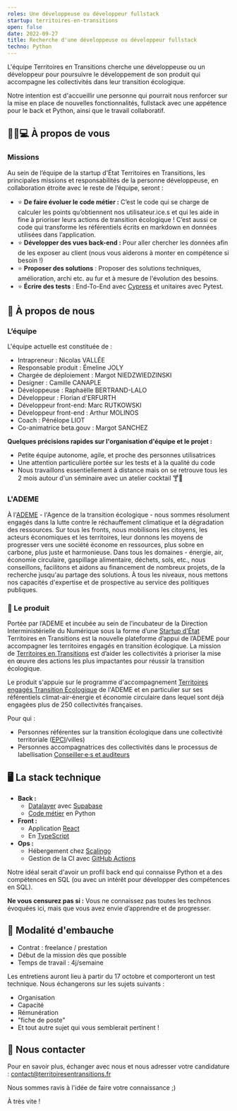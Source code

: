 ```yaml
---
roles: Une développeuse ou développeur fullstack
startup: territoires-en-transitions
open: false
date: 2022-09-27
title: Recherche d'une développeuse ou développeur fullstack
techno: Python
---
```


L'équipe Territoires en Transitions cherche une développeuse ou un développeur pour poursuivre le développement de son produit qui accompagne les collectivités dans leur transition écologique.

Notre intention est d'accueillir une personne qui pourrait nous renforcer sur la mise en place de nouvelles fonctionnalités, fullstack avec une appétence pour le back et Python, ainsi que le travail collaboratif.

## 💃🕺💻 À propos de vous

### Missions

Au sein de l’équipe de la startup d'État Territoires en Transitions, les principales missions et responsabilités de la personne développeuse, en collaboration étroite avec le reste de l’équipe, seront :

- ⭐ **De faire évoluer le code métier :** C’est le code qui se charge de calculer les points qu’obtiennent nos utilisateur.ice.s et qui les aide in fine à prioriser leurs actions de transition écologique ! C’est aussi ce code qui transforme les référentiels écrits en markdown en données utilisées dans l’application.
- ⭐ **Développer des vues back-end :**  Pour aller chercher les données afin de les exposer au client (nous vous aiderons à monter en compétence si besoin !)
- ⭐ **Proposer des solutions** : Proposer des solutions techniques, amélioration, archi etc. au fur et à mesure de l'évolution des besoins.
- ⭐ **Écrire des tests** : End-To-End avec [Cypress](https://cypress.io/) et unitaires avec Pytest.

## 👀 À propos de nous

### L’équipe

L'équipe actuelle est constituée de :

- Intrapreneur : Nicolas VALLÉE
- Responsable produit : Émeline JOLY
- Chargée de déploiement : Margot NIEDZWIEDZINSKI
- Designer : Camille CANAPLE
- Développeuse : Raphaëlle BERTRAND-LALO
- Développeur : Florian d'ERFURTH
- Développeur front-end: Marc RUTKOWSKI
- Développeur front-end : Arthur MOLINOS
- Coach : Pénélope LIOT
- Co-animatrice beta.gouv : Margot SANCHEZ

**Quelques précisions rapides sur l'organisation d'équipe et le projet :**

- Petite équipe autonome, agile, et proche des personnes utilisatrices
- Une attention particulière portée sur les tests et à la qualité du code
- Nous travaillons essentiellement à distance mais on se retrouve tous les 2 mois autour d'un séminaire avec un atelier cocktail 🍸🍪

### L'ADEME

À l'[ADEME](https://www.ademe.fr/) - l'Agence de la transition écologique - nous sommes résolument engagés dans la lutte contre le réchauffement climatique et la dégradation des ressources. Sur tous les fronts, nous mobilisons les citoyens, les acteurs économiques et les territoires, leur donnons les moyens de progresser vers une société économe en ressources, plus sobre en carbone, plus juste et harmonieuse.
Dans tous les domaines - énergie, air, économie circulaire, gaspillage alimentaire, déchets, sols, etc., nous conseillons, facilitons et aidons au financement de nombreux projets, de la recherche jusqu'au partage des solutions. À tous les niveaux, nous mettons nos capacités d'expertise et de prospective au service des politiques publiques.

### 🌱 Le produit

Portée par l’ADEME et incubée au sein de l’incubateur de la Direction Interministérielle du Numérique sous la forme d’une [Startup d'État](https://beta.gouv.fr/) Territoires en Transitions est la nouvelle plateforme d’appui de l’ADEME pour accompagner les territoires engagés en transition écologique. La mission de [Territoires en Transitions](https://territoiresentransitions.fr/) est d’aider les collectivités à prioriser la mise en œuvre des actions les plus impactantes pour réussir la transition écologique.

Le produit s'appuie sur le programme d'accompagnement [Territoires engagés Transition Écologique](https://territoireengagetransitionecologique.ademe.fr/) de l'ADEME et en particulier sur ses référentiels climat-air-énergie et économie circulaire dans lequel sont déjà engagées plus de 250 collectivités françaises.

Pour qui :

- Personnes référentes sur la transition écologique dans une collectivité territoriale ([EPCI](https://fr.wikipedia.org/wiki/%C3%89tablissement_public_de_coop%C3%A9ration_intercommunale)/villes)
- Personnes accompagnatrices des collectivités dans le processus de labellisation [Conseiller·e·s et auditeurs](https://territoireengagetransitionecologique.ademe.fr/climat-air-energie/labellisation/)

## 🖥️ La stack technique

- **Back :**
    - [Datalayer](https://github.com/betagouv/territoires-en-transitions/tree/upcoming_develop/data_layer) avec [Supabase](https://supabase.com/)
    - [Code métier](https://github.com/betagouv/territoires-en-transitions/tree/upcoming_develop/business) en Python
- **Front :**
    - Application [React](https://fr.reactjs.org/)
    - En [TypeScript](https://www.typescriptlang.org/)
- **Ops :**
    - Hébergement chez [Scalingo](https://scalingo.com/)
    - Gestion de la CI avec [GitHub Actions](https://github.com/features/actions)

Notre idéal serait d'avoir un profil back end qui connaisse Python et a des compétences en SQL (ou avec un intérêt pour développer des compétences en SQL).

**Ne vous censurez pas si :**
Vous ne connaissez pas toutes les technos évoquées ici, mais que vous avez envie d’apprendre et de progresser.

## 🧳 Modalité d'embauche

- Contrat : freelance / prestation
- Début de la mission dès que possible
- Temps de travail : 4j/semaine

Les entretiens auront lieu à partir du 17 octobre et comporteront un test technique. Nous échangerons sur les sujets suivants :

- Organisation
- Capacité
- Rémunération
- "fiche de poste"
- Et tout autre sujet qui vous semblerait pertinent !

## 📝 Nous contacter

Pour en savoir plus, échanger avec nous et nous adresser votre candidature : [contact@territoiresentransitions.fr](mailto:contact@territoiresentransitions.fr?subject=personne_développeuse_Full-Stack)

Nous sommes ravis à l'idée de faire votre connaissance ;)

À très vite !
